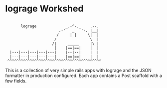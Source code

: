 # lograge Workshed 


```
                              
       lograge             _.-^-._    .--.
                        .-'   _   '-. |__|
                       /     |_|     \|  |
                      /               \  |
                     /|     _____     |\ |
                      |    |==|==|    |  |
  |---|---|---|---|---|    |--|--|    |  |
  |---|---|---|---|---|    |==|==|    |  |
 ^^^^^^^^^^^^^^^^^^^^^^^^^^^^^^^^^^^^^^^^^^
```

This is a collection of very simple rails apps with lograge and the JSON formatter in production configured.
Each app contains a Post scaffold with a few fields.
